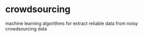 crowdsourcing
=============

machine learning algorithms for extract reliable data from noisy crowdsourcing data